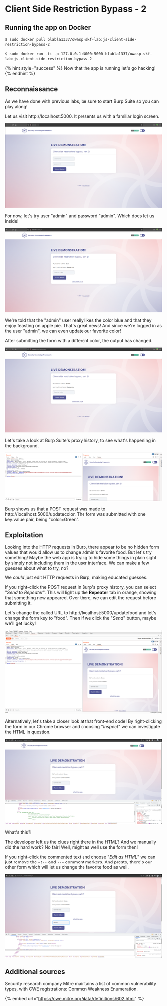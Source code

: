 # Client Side Restriction Bypass - 2

## Running the app on Docker

```
$ sudo docker pull blabla1337/owasp-skf-lab:js-client-side-restriction-bypass-2
```

```
$ sudo docker run -ti -p 127.0.0.1:5000:5000 blabla1337/owasp-skf-lab:js-client-side-restriction-bypass-2
```

{% hint style="success" %}
Now that the app is running let's go hacking!
{% endhint %}

## Reconnaissance

As we have done with previous labs, be sure to start Burp Suite so you can play along!

Let us visit http://localhost:5000. It presents us with a familiar login screen.

![](../../.gitbook/assets/python/Client-Side-Restriction-Bypass-2/1.png)

For now, let's try user "admin" and password "admin". Which does let us inside!

![](../../.gitbook/assets/python/Client-Side-Restriction-Bypass-2/2.png)

We're told that the "admin" user really likes the color blue and that they enjoy feasting on apple pie. That's great news! And since we're logged in as the user "admin", we can even update our favorite color!

After submitting the form with a different color, the output has changed.

![](../../.gitbook/assets/python/Client-Side-Restriction-Bypass-2/3.png)

Let's take a look at Burp Suite's proxy history, to see what's happening in the background.

![](../../.gitbook/assets/python/Client-Side-Restriction-Bypass-2/4.png)

Burp shows us that a POST request was made to http://localhost:5000/updatecolor. The form was submitted with one key:value pair, being "color=Green".

## Exploitation

Looking into the HTTP requests in Burp, there appear to be no hidden form values that would allow us to change admin's favorite food. But let's try something! Maybe the web app is trying to hide some things in plain sight by simply not including them in the user interface. We can make a few guesses about what to try, no?

We _could_ just edit HTTP requests in Burp, making educated guesses.

If you right-click the POST request in Burp's proxy history, you can select "_Send to Repeater_". This will light up the **Repeater** tab in orange, showing that something new appeared. Over there, we can edit the request before submitting it.

Let's change the called URL to http://localhost:5000/updatefood and let's change the form key to "food". Then if we click the "_Send_" button, maybe we'll get lucky!

![](../../.gitbook/assets/python/Client-Side-Restriction-Bypass-2/5.png)

Alternatively, let's take a closer look at that front-end code! By right-clicking the form in our Chrome browser and choosing "_Inspect_" we can investigate the HTML in question.

![](../../.gitbook/assets/python/Client-Side-Restriction-Bypass-2/6.png)

What's this?!

The developer left us the clues right there in the HTML? And we manually did the hard work? No fair! Well, might as well use the form then!

If you right-click the commented text and choose "_Edit as HTML_" we can just remove the `<!--` and `-->` comment markers. And presto, there's our other form which will let us change the favorite food as well.

![](../../.gitbook/assets/python/Client-Side-Restriction-Bypass-2/7.png)

## Additional sources

Security research company Mitre maintains a list of common vulnerability types, with CWE registrations: Common Weakness Enumeration.

{% embed url="https://cwe.mitre.org/data/definitions/602.html" %}
